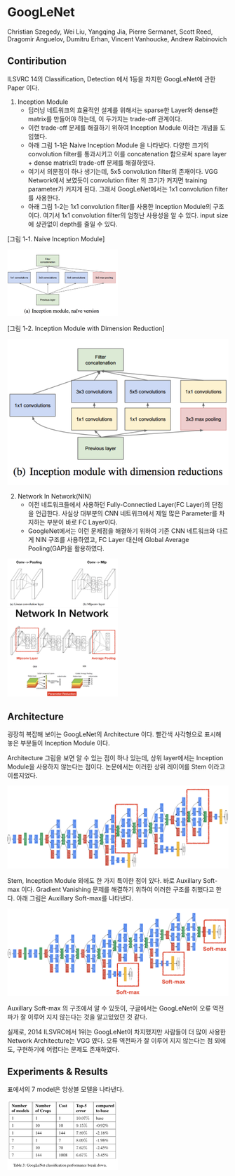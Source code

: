 # GoogLeNet

Christian Szegedy, Wei Liu, Yangqing Jia, Pierre Sermanet, Scott Reed, Dragomir Anguelov, Dumitru Erhan, Vincent Vanhoucke, Andrew Rabinovich

## Contiribution

ILSVRC 14의 Classification, Detection 에서 1등을 차지한 GoogLeNet에 관한 Paper 이다. 

1. Inception Module
	* 딥러닝 네트워크의 효율적인 설계를 위해서는 sparse한 Layer와 dense한 matrix를 만들어야 하는데, 이 두가지는 trade-off 관계이다. 
	* 이런 trade-off 문제를 해결하기 위하여 Inception Module 이라는 개념을 도입했다. 
	* 아래 그림 1-1은 Naive Inception Module 을 나타낸다. 다양한 크기의 convolution filter를 통과시키고 이를 concatenation 함으로써 spare layer + dense matrix의 trade-off 문제를 해결하였다. 
	* 여기서 의문점이 하나 생기는데, 5x5 convolution filter의 존재이다. VGG Network에서 보였듯이 convolution filter 의 크기가 커지면 training parameter가 커지게 된다. 그래서 GoogLeNet에서는 1x1 convolution filter를 사용한다. 
	* 아래 그림 1-2는 1x1 convolution filter를 사용한 Inception Module의 구조이다. 여기서 1x1 convolution filter의 엄청난 사용성을 알 수 있다. input size에 상관없이 depth를 줄일 수 있다.

[그림 1-1. Naive Inception Module]

<img src="../images/google/inception_naive.png" width="50%" height="50%">

[그림 1-2. Inception Module with Dimension Reduction]

<img src="../images/google/inception_reduction.png" width="500%" height="50%">

2. Network In Network(NIN)
	* 이전 네트워크들에서 사용하던 Fully-Connectied Layer(FC Layer)의 단점을 언급한다. 사실상 대부분의 CNN 네트워크에서 제일 많은 Parameter를 차지하는 부분이 바로 FC Layer이다. 
	* GoogleNet에서는 이런 문제점을 해결하기 위하여 기존 CNN 네트워크와 다르게 NIN 구조를 사용하였고, FC Layer 대신에 Global Average Pooling(GAP)을 활용하였다. 

<img src="../images/google/nin.png" width="50%" height="50%">


<img src="../images/google/nin2.png" width="50%" height="50%">

## Architecture

굉장히 복잡해 보이는 GoogLeNet의 Architecture 이다. 빨간색 사각형으로 표시해 놓은 부분들이 Inception Module 이다. 

Architecture 그림을 보면 알 수 있는 점이 하나 있는데, 상위 layer에서는 Inception Module을 사용하지 않는다는 점이다. 논문에서는 이러한 상위 레이어를 Stem 이라고 이름지었다.   

<img src="../images/google/architecture.png" width="100%" height="50%">

Stem, Inception Module 외에도 한 가지 특이한 점이 있다. 바로 Auxillary Soft-max 이다. Gradient Vanishing 문제를 해결하기 위하여 이러한 구조를 취했다고 한다. 아래 그림은 Auxillary Soft-max를 나타낸다. 

<img src="../images/google/auxillary.png" width="100%" height="50%">

Auxillary Soft-max 의 구조에서 알 수 있듯이, 구글에서는 GoogLeNet이 오류 역전파가 잘 이루어 지지 않는다는 것을 알고있었던 것 같다. 

실제로, 2014 ILSVRC에서 1위는 GoogLeNet이 차지했지만 사람들이 더 많이 사용한 Network Architecture는 VGG 였다. 오류 역전파가 잘 이루어 지지 않는다는 점 외에도, 구현하기에 어렵다는 문제도 존재하였다. 

## Experiments & Results

표에서의 7 model은 앙상블 모델을 나타낸다. 

<img src="../images/google/experiment.png" width="50%" height="50%">


